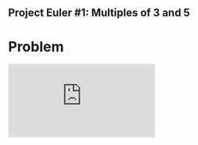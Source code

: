 ## Project Euler #1: Multiples of 3 and 5

# Problem

<embed src="https://github.com/raita0100/Re-Engineering/blob/main/Computer_Science/Project_Eular/_1_Multiples_of_3_and_5/assets/pdfs/euler001-English.pdf" type="application/pdf">
